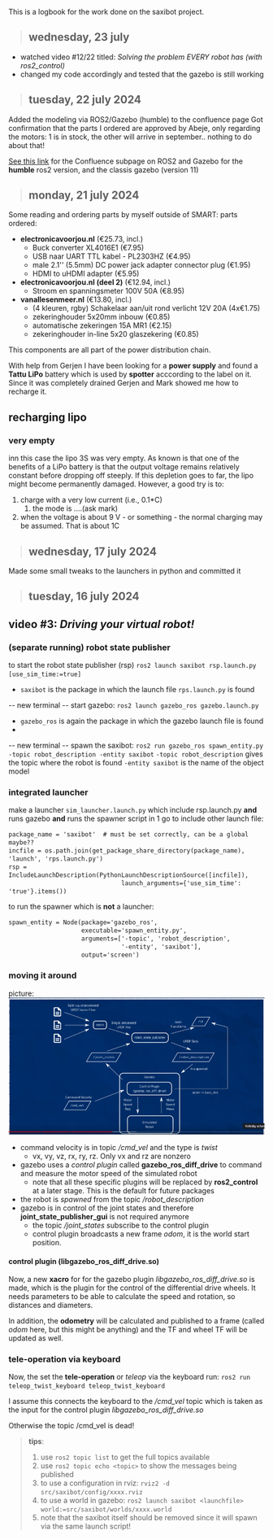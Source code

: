 This is a logbook for the work done on the saxibot project.
> ## wednesday, 23 july

- watched video #12/22 titled: *Solving the problem EVERY robot has (with ros2_control)*
- changed my code accordingly and tested that the gazebo is still working


> ## tuesday, 22 july 2024
Added the modeling via ROS2/Gazebo (humble) to the confluence page
Got confirmation that the parts I ordered are approved by Abeje, only regarding the motors: 1 is in stock, the other will arrive in september.. nothing to do about that!

[See this link](https://mechatronica.atlassian.net/wiki/spaces/SaxiBot/pages/3294527497/ROS2+and+Gazebo) for the Confluence subpage on ROS2 and Gazebo for the **humble** ros2 version, and the classis gazebo (version 11)

> ## monday, 21 july 2024
Some reading and ordering parts by myself outside of SMART:
parts ordered:
 - **electronicavoorjou\.nl** (€25.73, incl.)
   - Buck converter XL4016E1 (€7.95)
   - USB naar UART TTL kabel - PL2303HZ (€4.95)
   - male 2.1'' (5.5mm) DC power jack adapter connector plug (€1.95)
   - HDMI to uHDMI adapter (€5.95)
 - **electronicavoorjou\.nl (deel 2)** (€12.94, incl.)
   - Stroom en spanningsmeter 100V 50A (€8.95)
 - **vanallesenmeer\.nl** (€13.80, incl.)
   - (4 kleuren, rgby) Schakelaar aan/uit rond verlicht 12V 20A (4x€1.75)
   - zekeringhouder 5x20mm inbouw (€0.85)
   - automatische zekeringen 15A MR1 (€2.15)
   - zekeringhouder in-line 5x20 glaszekering (€0.85)

This components are all part of the power distribution chain.

With help from Gerjen I have been looking for a **power supply** and found a **Tattu LiPo** battery which is used by **spotter** acccording to the label on it. Since it was completely drained Gerjen and Mark showed me how to recharge it.

## recharging lipo
### very empty
inn this case the lipo 3S was very empty. As known is that one of the benefits of a LiPo battery is that the output voltage remains relatively constant before dropping off steeply. If this depletion goes to far, the lipo might become permanently damaged. However, a good try is to:
1. charge with a very low current (i.e., 0.1*C)
   1. the mode is ....(ask mark)
2. when the voltage is about 9 V - or something - the normal charging may be assumed. That is about 1C




> ## wednesday, 17 july 2024
Made some small tweaks to the launchers in python and committed it

> ## tuesday, 16 july 2024

## video #3: *Driving your virtual robot!*

### (separate running) robot state publisher
to start the robot state publisher (rsp)
`ros2 launch saxibot rsp.launch.py [use_sim_time:=true]`
- `saxibot` is the package in which the launch file `rps.launch.py` is found

-- new terminal --
start gazebo:
`ros2 launch gazebo_ros gazebo.launch.py`
- `gazebo_ros` is again the package in which the gazebo launch file is found
- 
-- new terminal --
spawn the saxibot:
`ros2 run gazebo_ros spawn_entity.py -topic robot_description -entity saxibot`
`-topic robot_description` gives the topic where the robot is found
`-entity saxibot` is the name of the object model


### integrated launcher
make a launcher `sim_launcher.launch.py` which include rsp.launch.py **and** runs gazebo **and** 
runs the spawner script in 1 go
to include other launch file:

```
package_name = 'saxibot'  # must be set correctly, can be a global maybe??
incfile = os.path.join(get_package_share_directory(package_name), 'launch', 'rps.launch.py')
rsp = IncludeLaunchDescription(PythonLaunchDescriptionSource([incfile]),
                               launch_arguments={'use_sim_time': 'true'}.items())
```

to run the spawner which is **not** a launcher:
```
spawn_entity = Node(package='gazebo_ros',
                    executable='spawn_entity.py',
                    arguments=['-topic', 'robot_description',
                               '-entity', 'saxibot'],
                    output='screen')
```

### moving it around
picture:
![alt text](image-1.png)

- command velocity is in topic */cmd_vel* and the type is *twist*
  - vx, vy, vz, rx, ry, rz. Only vx and rz are nonzero
- gazebo uses a *control plugin* called **gazebo_ros_diff_drive** to command and measure the motor speed of the simulated robot
  - note that all these specific plugins will be replaced by **ros2_control** at a later stage. This is the default for future packages
- the robot is *spawned* from the topic */robot_description*
- gazebo is in control of the joint states and therefore **joint_state_publisher_gui** is not required anymore
  - the topic */joint_states* subscribe to the control plugin
  - control plugin broadcasts a new frame *odom*, it is the world start position.

#### control plugin (libgazebo_ros_diff_drive.so)
Now, a new **xacro** for for the gazebo plugin *libgazebo_ros_diff_drive.so* is made, which is the 
plugin for the control of the differential drive wheels. It needs parameters to be able to calculate 
the speed and rotation, so distances and diameters.

In addition, the **odometry** will be calculated and published to a frame (called *odom* here, but 
this might be anything) and the TF and wheel TF will be updated as well.

### tele-operation via keyboard
Now, the set the **tele-operation** or *teleop* via the keyboard run:
`ros2 run teleop_twist_keyboard teleop_twist_keyboard`

I assume this connects the keyboard to the */cmd_vel* topic which is taken as the input for the 
control plugin *libgazebo_ros_diff_drive.so*

Otherwise the topic /cmd_vel is dead!

> **tips**: 
> 1. use `ros2 topic list` to get the full topics available
> 2. use `ros2 topic echo <topic>` to show the messages being published
> 3. to use a configuration in rviz: `rviz2 -d src/saxibot/config/xxxx.rviz`
> 4. to use a world in gazebo: `ros2 launch saxibot <launchfile> world:=src/saxibot/worlds/xxxx.world`
>   1. note that the saxibot itself should be removed since it will spawn via the same launch script!


